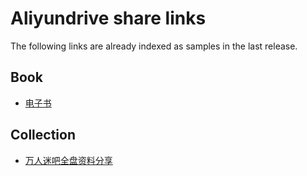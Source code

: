 # Aliyundrive share links

The following links are already indexed as samples in the last release.

## Book

- [电子书](https://www.aliyundrive.com/s/fJWHEjWR6hm)

## Collection

- [万人迷吧全盘资料分享](https://www.aliyundrive.com/s/Fu2bmBPxeG8)

